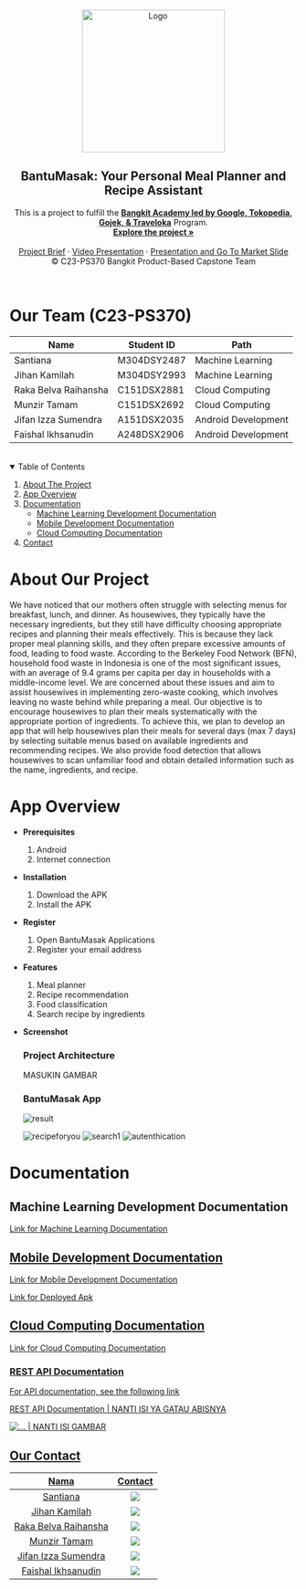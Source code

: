 <br />
<p align="center">
  <a href="https://github.com/J1fengs/bantu-masak">
    <img src="https://github.com/J1fengs/bantu-masak/assets/79673174/8c0384fb-1a58-4b85-a59d-2faa46670644" width='250dp' alt="Logo" >
 </a>

<h2 align="center">
BantuMasak: Your Personal Meal Planner and Recipe Assistant</h2>

<p align="center">
  This is a project to fulfill the  <a href="https://grow.google/intl/id_id/bangkit/"><strong>Bangkit Academy led by Google, Tokopedia, Gojek, & Traveloka</strong></a>
   Program.
    <br />
    <a href="https://github.com/J1fengs/bantu-masak"><strong>Explore the project »</strong></a>
    <br />
    <br />
    <a href="https://docs.google.com/document/d/19By6V09SjBDc5M-rbMGzih1PK0ZwWzYv8hx0hMLWTiE/edit">Project Brief</a>
    ·
    <a href="https://youtu.be/P2x-hpLLDtY">Video Presentation</a>
    ·
    <a href="https://drive.google.com/file/d/1EJf_QLWYMTRr5RC_SGdoampstB9nfYAS/view">Presentation and Go To Market Slide</a>
    <br />
    © C23-PS370 Bangkit Product-Based Capstone Team
  </p>
</p>
<br />

# Our Team (C23-PS370)
| Name                   | Student ID | Path                |
| ---------------------- | ---------- | ------------------- |
| Santiana     | M304DSY2487 | Machine Learning    |
| Jihan Kamilah   | M304DSY2993 | Machine Learning    |
| Raka Belva Raihansha          | C151DSX2881  | Cloud Computing |
| Munzir Tamam       | C151DSX2692 | Cloud Computing |
| Jifan Izza Sumendra   | A151DSX2035 | Android Development     |
| Faishal Ikhsanudin | A248DSX2906 | Android Development     |

<br>
<!-- TABLE OF CONTENTS -->
<details open="open">
  <summary>Table of Contents</summary>
  <ol>
    <li><a href="#about-our-project">About The Project</a></li>
    <li><a href="#app-overview">App Overview</a></li>
    <li>
      <a href="#documentation">Documentation</a>
      <ul>
        <li><a href="#machine-learning-development-documentation">Machine Learning Development Documentation</a></li>
        <li><a href="#mobile-development-documentation">Mobile Development Documentation</a></li>
        <li><a href="#cloud-computing-documentation">Cloud Computing Documentation</a></li>
      </ul>
    </li>
    <li><a href="#our-contact">Contact</a></li>
  </ol>
</details>

# About Our Project
We have noticed that our mothers often struggle with selecting menus for breakfast, lunch, and dinner. As housewives, they typically have the necessary ingredients, but they still have difficulty choosing appropriate recipes and planning their meals effectively. This is because they lack proper meal planning skills, and they often prepare excessive amounts of food, leading to food waste. According to the Berkeley Food Network (BFN), household food waste in Indonesia is one of the most significant issues, with an average of 9.4 grams per capita per day in households with a middle-income level. We are concerned about these issues and aim to assist housewives in implementing zero-waste cooking, which involves leaving no waste behind while preparing a meal. Our objective is to encourage housewives to plan their meals systematically with the appropriate portion of ingredients. To achieve this, we plan to develop an app that will help housewives plan their meals for several days (max 7 days) by selecting suitable menus based on available ingredients and recommending recipes. We also provide food detection that allows housewives to scan unfamiliar food and obtain detailed information such as the name, ingredients, and recipe.

# App Overview

- **Prerequisites**
  1.  Android
  2.  Internet connection

- **Installation**
  1.  Download the APK
  2.  Install the APK

- **Register**
  1.  Open BantuMasak Applications
  2.  Register your email address

- **Features**
  1.  Meal planner
  2.  Recipe recommendation
  3.  Food classification
  4.  Search recipe by ingredients

- **Screenshot**
  ### Project Architecture
  MASUKIN GAMBAR
  
  ### BantuMasak App
  ![result](https://github.com/tdkRungkad/bantuMasak/assets/129688029/1c82a01e-f32d-4dd2-99f3-e2fc1d2914a0)
  
  ![recipeforyou](https://github.com/tdkRungkad/bantuMasak/assets/129688029/d176c870-533b-438e-af21-f02957cfeddc)
  ![search1](https://github.com/tdkRungkad/bantuMasak/assets/129688029/0ba5277e-c6c0-474a-8975-45f46410e8fe)
  ![autenthication](https://github.com/tdkRungkad/bantuMasak/assets/129688029/7f263753-dd6d-4663-9f4f-860cdef1cf22)
  
# Documentation

## Machine Learning Development Documentation
<a href="https://github.com/jihanKamilah/ML">Link for Machine Learning Documentation

## Mobile Development Documentation
<a href="https://github.com/J1fengs/BantuMasak">Link for Mobile Development Documentation

<a href="https://drive.google.com/drive/folders/1jKLA6dqjqj8Yd83pVi8HtLZlWffLek_4">Link for Deployed Apk

## Cloud Computing Documentation
<a href="https://github.com/MunzirT/testing-JWT-auth-loginandregister">Link for Cloud Computing Documentation

  ### REST API Documentation
  For API documentation, see the following link
  
  <a href="...">REST API Documentation | NANTI ISI YA GATAU ABISNYA
  
  <img src="..." alt="..." > | NANTI ISI GAMBAR

## Our Contact
|          Nama         |       Contact       |
|:---------------------:|:-------------------:|
|  Santiana  | <a href="https://www.linkedin.com/in/santiana/"><img src="https://img.shields.io/badge/LinkedIn-0077B5?style=for-the-badge&logo=linkedin&logoColor=white" /></a> |
|  Jihan Kamilah  | <a href="https://www.linkedin.com/in/jihan-kamilah/"><img src="https://img.shields.io/badge/LinkedIn-0077B5?style=for-the-badge&logo=linkedin&logoColor=white" /></a> |
|  Raka Belva Raihansha  | <a href="https://www.linkedin.com/in/raka-belva/"><img src="https://img.shields.io/badge/LinkedIn-0077B5?style=for-the-badge&logo=linkedin&logoColor=white" /></a> |
|  Munzir Tamam  | <a href="https://www.linkedin.com/in/munzir-tamam-962a0a157/"><img src="https://img.shields.io/badge/LinkedIn-0077B5?style=for-the-badge&logo=linkedin&logoColor=white" /></a> |
|  Jifan Izza Sumendra  | <a href="https://www.linkedin.com/in/jifan-izza-bb531920a/"><img src="https://img.shields.io/badge/LinkedIn-0077B5?style=for-the-badge&logo=linkedin&logoColor=white" /></a> |
|  Faishal Ikhsanudin  | <a href="https://www.linkedin.com/in/faishal-ikhsanudin-072286238/"><img src="https://img.shields.io/badge/LinkedIn-0077B5?style=for-the-badge&logo=linkedin&logoColor=white" /></a> |
